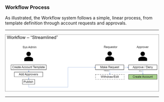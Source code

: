 ﻿[title]: # (Workflow Process)
[tags]: # (Account Lifecycle Manager,ALM,)
[priority]: # (5445)

### Workflow Process

As illustrated, the Workflow system follows a simple, linear process, from template definition through account requests and approvals.

  
----
  

![Workflow Process](media/workflow-process.png)

  
----
  
